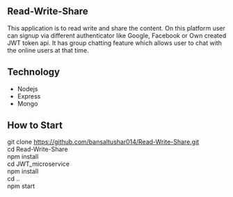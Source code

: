 ## Read-Write-Share

This application is to read write and share the content. On this platform user can signup via different authenticator like Google, Facebook or Own created JWT token api. It has group chatting feature which allows user to chat with the online users at that time. 

## Technology 

* Nodejs
* Express 
* Mongo


## How to Start

git clone https://github.com/bansaltushar014/Read-Write-Share.git <br>
cd Read-Write-Share <br>
npm install  <br>
cd JWT_microservice <br>
npm install <br>
cd .. <br>
npm start

